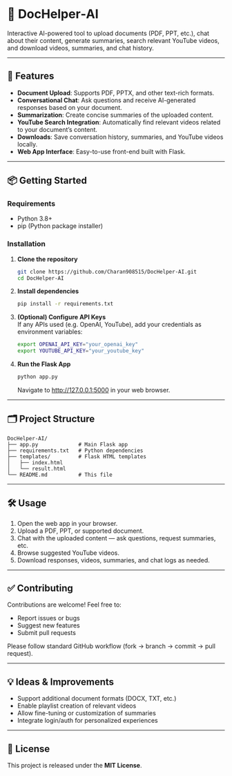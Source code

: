 # 🧠 DocHelper‑AI

Interactive AI-powered tool to upload documents (PDF, PPT, etc.), chat about their content, generate summaries, search relevant YouTube videos, and download videos, summaries, and chat history.

---

## 🚀 Features

- **Document Upload**: Supports PDF, PPTX, and other text-rich formats.
- **Conversational Chat**: Ask questions and receive AI-generated responses based on your document.
- **Summarization**: Create concise summaries of the uploaded content.
- **YouTube Search Integration**: Automatically find relevant videos related to your document’s content.
- **Downloads**: Save conversation history, summaries, and YouTube videos locally.
- **Web App Interface**: Easy-to-use front-end built with Flask.

---

## 📦 Getting Started

### Requirements

- Python 3.8+
- pip (Python package installer)

### Installation

1. **Clone the repository**  
   ```bash
   git clone https://github.com/Charan908515/DocHelper-AI.git
   cd DocHelper-AI
   ```

2. **Install dependencies**  
   ```bash
   pip install -r requirements.txt
   ```

3. **(Optional) Configure API Keys**  
   If any APIs used (e.g. OpenAI, YouTube), add your credentials as environment variables:
   ```bash
   export OPENAI_API_KEY="your_openai_key"
   export YOUTUBE_API_KEY="your_youtube_key"
   ```

4. **Run the Flask App**  
   ```bash
   python app.py
   ```
   Navigate to http://127.0.0.1:5000 in your web browser.

---

## 🗂️ Project Structure

```
DocHelper‑AI/
├── app.py             # Main Flask app
├── requirements.txt   # Python dependencies
├── templates/         # Flask HTML templates
│   ├── index.html
│   └── result.html
└── README.md          # This file
```

---

## 🛠️ Usage

1. Open the web app in your browser.
2. Upload a PDF, PPT, or supported document.
3. Chat with the uploaded content — ask questions, request summaries, etc.
4. Browse suggested YouTube videos.
5. Download responses, videos, summaries, and chat logs as needed.

---

## ✅ Contributing

Contributions are welcome! Feel free to:

- Report issues or bugs
- Suggest new features
- Submit pull requests

Please follow standard GitHub workflow (fork → branch → commit → pull request).

---

## 💡 Ideas & Improvements

- Support additional document formats (DOCX, TXT, etc.)
- Enable playlist creation of relevant videos
- Allow fine-tuning or customization of summaries
- Integrate login/auth for personalized experiences

---

## 📄 License

This project is released under the **MIT License**.